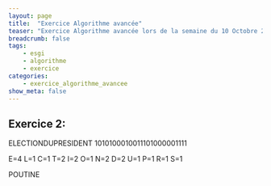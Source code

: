 ```yaml
---
layout: page
title:  "Exercice Algorithme avancée"
teaser: "Exercice Algorithme avancée lors de la semaine du 10 Octobre 2016"
breadcrumb: false
tags:
    - esgi
    - algorithme
    - exercice
categories:
    - exercice_algorithme_avancee
show_meta: false
---
```


## Exercice 2:

ELECTIONDUPRESIDENT
1010100010011101000001111

E=4
L=1
C=1
T=2
I=2
O=1
N=2
D=2
U=1
P=1
R=1
S=1

POUTINE
